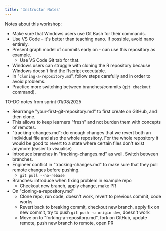 ```yaml
---
title: 'Instructor Notes'
---
```


Notes about this workshop:

- Make sure that Windows users use Git Bash for their commands.
- Use VS Code – it's better than teaching nano. If possible, avoid nano entirely.
- Present graph model of commits early on - can use this repository as example.
    - Use VS Code Git tab for that.
- Windows users can struggle with cloning the R repository because Windows doesn't find the Rscript executable.
- In "`cloning-a-repository.md`", follow steps carefully and in order to avoid problems.
- Practice more switching between branches/commits (`git checkout` command).

TO-DO notes from sprint 01/08/2025
- Rearrange "your-first-git-repository.md" to first create on GitHub, and then clone.
- This allows to keep learners "fresh" and not burden them with concepts of remotes.
- "tracking-changes.md": do enough changes that we revert both an individual file and also the whole repository. For the whole repository it would be good to revert to a state where certain files don't exist anymore (easier to visualise)
- Introduce branches in "tracking-changes.md" as well. Switch between branches.
- Engineer conflict in "tracking-changes.md" to make sure that they pull remote changes before pushing.
    - `git pull --no-rebase`
- Branches: introduce when fixing problem in example repo
    - Checkout new branch, apply change, make PR
- On "cloning-a-repository.md"
    - Clone repo, run code, doesn't work, revert to previous commit, code works
    - Revert back to breaking commit, checkout new branch, apply fix on new commit, try to push `git push -u origin dev`, doesn't work
    - Move on to "forking-a-repository.md", fork on GitHub, update remote, push new branch to remote, open PR